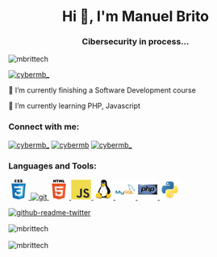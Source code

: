 <h1 align="center">Hi 👋, I'm Manuel Brito</h1>
<h3 align="center">Cibersecurity in process...</h3>

<p align="left"> <img src="https://komarev.com/ghpvc/?username=mbrittech&label=Profile%20views&color=0e75b6&style=flat" alt="mbrittech" /> </p>

<p align="left"> <a href="https://twitter.com/cybermb_" target="blank"><img src="https://img.shields.io/twitter/follow/cybermb_?logo=twitter&style=for-the-badge" alt="cybermb_" /></a> 
</p>

<p align="left"> 🔭 I’m currently finishing a Software Development course</p>
<p align="left">🌱 I’m currently learning PHP, Javascript</p>

<h3 align="left">Connect with me:</h3>
<p align="left">
<a href="https://twitter.com/cybermb_" target="blank"><img align="center" src="https://raw.githubusercontent.com/rahuldkjain/github-profile-readme-generator/master/src/images/icons/Social/twitter.svg" alt="cybermb_" height="30" width="40" /></a>
<a href="https://linkedin.com/in/cybermb" target="blank"><img align="center" src="https://raw.githubusercontent.com/rahuldkjain/github-profile-readme-generator/master/src/images/icons/Social/linked-in-alt.svg" alt="cybermb" height="30" width="40" /></a>
<a href="https://instagram.com/cybermb_" target="blank"><img align="center" src="https://raw.githubusercontent.com/rahuldkjain/github-profile-readme-generator/master/src/images/icons/Social/instagram.svg" alt="cybermb_" height="30" width="40" /></a>
</p>

<h3 align="left">Languages and Tools:</h3>
<p align="left"> <a href="https://www.w3schools.com/css/" target="_blank" rel="noreferrer"> <img src="https://raw.githubusercontent.com/devicons/devicon/master/icons/css3/css3-original-wordmark.svg" alt="css3" width="40" height="40"/> </a> <a href="https://git-scm.com/" target="_blank" rel="noreferrer"> <img src="https://www.vectorlogo.zone/logos/git-scm/git-scm-icon.svg" alt="git" width="40" height="40"/> </a> <a href="https://www.w3.org/html/" target="_blank" rel="noreferrer"> <img src="https://raw.githubusercontent.com/devicons/devicon/master/icons/html5/html5-original-wordmark.svg" alt="html5" width="40" height="40"/> </a> <a href="https://developer.mozilla.org/en-US/docs/Web/JavaScript" target="_blank" rel="noreferrer"> <img src="https://raw.githubusercontent.com/devicons/devicon/master/icons/javascript/javascript-original.svg" alt="javascript" width="40" height="40"/> </a> <a href="https://www.linux.org/" target="_blank" rel="noreferrer"> <img src="https://raw.githubusercontent.com/devicons/devicon/master/icons/linux/linux-original.svg" alt="linux" width="40" height="40"/> </a> <a href="https://www.mysql.com/" target="_blank" rel="noreferrer"> <img src="https://raw.githubusercontent.com/devicons/devicon/master/icons/mysql/mysql-original-wordmark.svg" alt="mysql" width="40" height="40"/> </a> <a href="https://www.php.net" target="_blank" rel="noreferrer"> <img src="https://raw.githubusercontent.com/devicons/devicon/master/icons/php/php-original.svg" alt="php" width="40" height="40"/> </a> <a href="https://www.python.org" target="_blank" rel="noreferrer"> <img src="https://raw.githubusercontent.com/devicons/devicon/master/icons/python/python-original.svg" alt="python" width="40" height="40"/> </a> </p>

[![github-readme-twitter](https://github-readme-twitter.gazf.vercel.app/api?id=cybermb_&layout=wide&show_border=off)](https://github.com/gazf/github-readme-twitter)

<p><img align="center" src="https://github-readme-stats.vercel.app/api?username=mbrittech&show_icons=true&locale=en" alt="mbrittech" /></p>

<p><img align="center"src="https://github-readme-stats.vercel.app/api/top-langs?username=mbrittech&show_icons=true&locale=en&layout=compact" alt="mbrittech" /></p>



